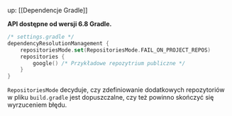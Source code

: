 up: [[Dependencje Gradle]]

**API dostępne od wersji 6.8 Gradle.**

```kotlin
/* settings.gradle */
dependencyResolutionManagement {  
    repositoriesMode.set(RepositoriesMode.FAIL_ON_PROJECT_REPOS)  
    repositories {  
        google() /* Przykładowe repozytrium publiczne */
    }  
}
```

`RepositoriesMode` decyduje, czy zdefiniowanie dodatkowych repozytoriów w pliku `build.gradle` jest dopuszczalne, czy też powinno skończyć się wyrzuceniem błędu.
